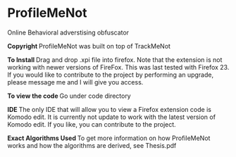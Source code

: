 # ProfileMeNot
Online Behavioral adverstising obfuscator

<b> Copyright </b>
ProfileMeNot was built on top of TrackMeNot 

<b> To Install </b>
Drag and drop .xpi file into firefox. Note that the extension is not working with newer versions of FireFox.
This was last tested with Firefox 23.
If you would like to contribute to the project by performing an upgrade, please message me and I will give you access.

<b> To view the code </b>
Go under code directory

<b> IDE </b>
The only IDE that will allow you to view a Firefox extension code is Komodo edit. It is currently not update to work with the latest
version of Komodo edit. If you like, you can contribute to the project.

<b> Exact Algorithms Used </b>
To get more information on how ProfileMeNot works and how the algorithms are derived, see Thesis.pdf

